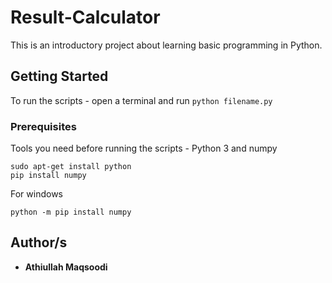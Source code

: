 # Result-Calculator

This is an introductory project about learning basic programming in Python.

## Getting Started

To run the scripts - open a terminal and run ``` python filename.py ```


### Prerequisites

Tools you need before running the scripts - Python 3 and numpy

```
sudo apt-get install python
pip install numpy
```
For windows
```
python -m pip install numpy
```
## Author/s

* **Athiullah Maqsoodi** 
